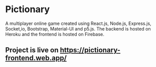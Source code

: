 # Pictionary

A multiplayer online game created using React.js, Node.js, Express.js, Socket,io, Bootstrap, Material-UI and p5.js. The backend is hosted on Heroku and the frontend is hosted on Firebase.

## Project is live on https://pictionary-frontend.web.app/